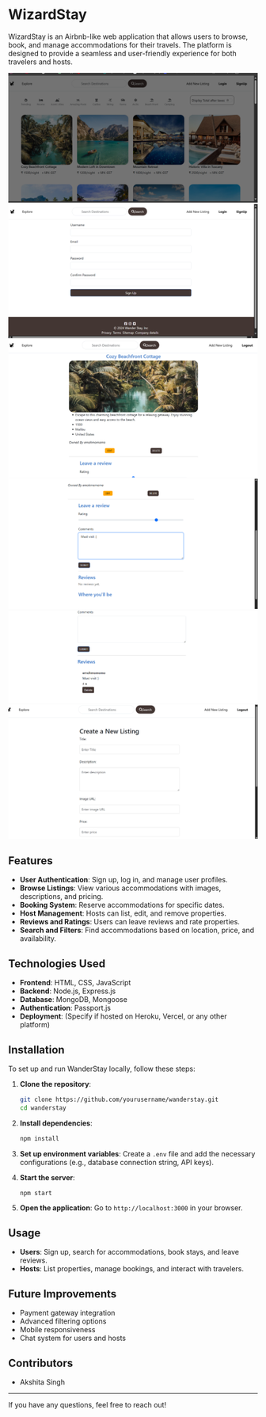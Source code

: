 # WizardStay

WizardStay is an Airbnb-like web application that allows users to browse, book, and manage accommodations for their travels. The platform is designed to provide a seamless and user-friendly experience for both travelers and hosts.

![image alt](https://github.com/akshita-singh-2808/wizardstay/blob/main/Screenshot%202025-03-31%20235243.png?raw=true)
![image alt](https://github.com/akshita-singh-2808/wizardstay/blob/main/Screenshot%202025-06-06%20225616.png)
![image alt](https://github.com/akshita-singh-2808/wizardstay/blob/main/Screenshot%202025-06-06%20225759.png)
![image alt](https://github.com/akshita-singh-2808/wizardstay/blob/main/Screenshot%202025-06-06%20225822.png)
![image alt](https://github.com/akshita-singh-2808/wizardstay/blob/main/Screenshot%202025-06-06%20225834.png)
![image alt](https://github.com/akshita-singh-2808/wizardstay/blob/main/Screenshot%202025-06-06%20230353.png)


## Features
- **User Authentication**: Sign up, log in, and manage user profiles.
- **Browse Listings**: View various accommodations with images, descriptions, and pricing.
- **Booking System**: Reserve accommodations for specific dates.
- **Host Management**: Hosts can list, edit, and remove properties.
- **Reviews and Ratings**: Users can leave reviews and rate properties.
- **Search and Filters**: Find accommodations based on location, price, and availability.

## Technologies Used
- **Frontend**: HTML, CSS, JavaScript
- **Backend**: Node.js, Express.js
- **Database**: MongoDB, Mongoose
- **Authentication**: Passport.js
- **Deployment**: (Specify if hosted on Heroku, Vercel, or any other platform)

## Installation
To set up and run WanderStay locally, follow these steps:

1. **Clone the repository**:
   ```bash
   git clone https://github.com/yourusername/wanderstay.git
   cd wanderstay
   ```

2. **Install dependencies**:
   ```bash
   npm install
   ```

3. **Set up environment variables**:
   Create a `.env` file and add the necessary configurations (e.g., database connection string, API keys).

4. **Start the server**:
   ```bash
   npm start
   ```

5. **Open the application**:
   Go to `http://localhost:3000` in your browser.

## Usage
- **Users**: Sign up, search for accommodations, book stays, and leave reviews.
- **Hosts**: List properties, manage bookings, and interact with travelers.

## Future Improvements
- Payment gateway integration
- Advanced filtering options
- Mobile responsiveness
- Chat system for users and hosts

## Contributors
- Akshita Singh

---
If you have any questions, feel free to reach out!

